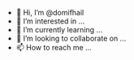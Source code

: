 - 👋 Hi, I’m @domifhail
- 👀 I’m interested in ...
- 🌱 I’m currently learning ...
- 💞️ I’m looking to collaborate on ...
- 📫 How to reach me ...

<!---
domifhail/domifhail is a ✨ special ✨ repository because its `README.md` (this file) appears on your GitHub profile.
You can click the Preview link to take a look at your changes.
--->
